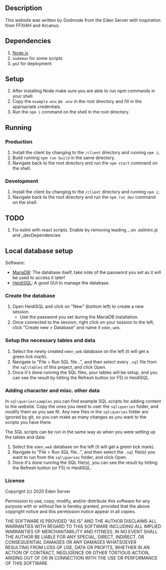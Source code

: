 ## Description
This website was written by Godmode from the Eden Server with inspiration from FFXIAH and Arcanus.

## Dependencies

1. [Node.js](https://nodejs.org/en/download/)
2. `nodemon` for some scripts
3. `pm2` for deployment

## Setup

1. After installing Node make sure you are able to run npm commands in your shell.
2. Copy the `example.env` as `.env` in the root directory and fill in the appropriate credentials.
3. Run the `npm i` command on the shell in the root directory.

## Running

### Production
1. Install the client by changing to the `/client` directory and running `npm i`;
2. Build running `npm run build` in the same directory.
3. Navigate back to the root directory and run the `npm start` command on the shell.

### Development
1. Install the client by changing to the `/client` directory and running `npm i`;
1. Navigate back to the root directory and run  the `npm run dev` command on the shell.

## TODO
1. Fix eslint with react scripts. Enable by removing leading _ on .eslintrc.js and _devDependencies


## Local database setup

Software:
* [MariaDB](https://mariadb.org/): The database itself, take note of the password you set as it will be used to access it later!
* [HeidiSQL](https://www.heidisql.com/): A good GUI to manage the database.

### Create the database
1. Open HeidiSQL and click on "New" (bottom left) to create a new session.
    * Uee the password you set during the MariaDB installation.
2. Once connected to the session, right click on your session to the left, click "Create new > Database" and name it `eden_web`.

### Setup the necessary tables and data
1. Select the newly created `eden_web` database on the left (it will get a green tick mark).
2. Navigate to "File > Run SQL file...", and then select every `.sql` file from the `sql\tables` of this project, and click Open.
3. Once it's done running the SQL files, your tables will be setup, and you can see the result by hitting the Refresh button (or F5) in HeidiSQL.


### Adding character and misc. other data
In `sql\queries\samples` you can find example SQL scripts for adding content to the website. Copy the ones you need to user the `sql\queries` folder, and modify them as you see fit. 
Any new files in the `sql\queries` folder are ignored by git, so you can make as many changes as you want to the scripts you have there.

The SQL scripts can be run in the same way as when you were setting up the tables and data:
1. Select the `eden_web` database on the left (it will get a green tick mark).
1. Navigate to "File > Run SQL file...", and then select the `.sql` file(s) you want to run from the `sql\queries` folder, and click Open.
2. Once it's done running the SQL file(s), you can see the result by hitting the Refresh button (or F5) in HeidiSQL.

### License
Copyright (c) 2020 Eden Server

Permission to use, copy, modify, and/or distribute this software for any purpose with or without fee is hereby granted, provided that the above copyright notice and this permission notice appear in all copies.

THE SOFTWARE IS PROVIDED "AS IS" AND THE AUTHOR DISCLAIMS ALL WARRANTIES WITH REGARD TO THIS SOFTWARE INCLUDING ALL IMPLIED WARRANTIES OF MERCHANTABILITY AND FITNESS. IN NO EVENT SHALL THE AUTHOR BE LIABLE FOR ANY SPECIAL, DIRECT, INDIRECT, OR CONSEQUENTIAL DAMAGES OR ANY DAMAGES WHATSOEVER RESULTING FROM LOSS OF USE, DATA OR PROFITS, WHETHER IN AN ACTION OF CONTRACT, NEGLIGENCE OR OTHER TORTIOUS ACTION, ARISING OUT OF OR IN CONNECTION WITH THE USE OR PERFORMANCE OF THIS SOFTWARE.
